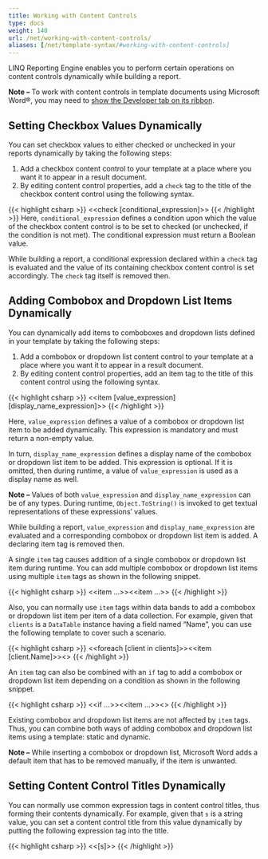 ```yaml
---
title: Working with Content Controls
type: docs
weight: 140
url: /net/working-with-content-controls/
aliases: [/net/template-syntax/#working-with-content-controls]
---
```


LINQ Reporting Engine enables you to perform certain operations on content controls dynamically while building a report.

**Note –** To work with content controls in template documents using Microsoft Word®, you may need to [show the Developer tab on its ribbon](https://docs.microsoft.com/en-us/visualstudio/vsto/how-to-show-the-developer-tab-on-the-ribbon?view=vs-2022).

## Setting Checkbox Values Dynamically

You can set checkbox values to either checked or unchecked in your reports dynamically by taking the following steps:

1. Add a checkbox content control to your template at a place where you want it to appear in a result document.
1. By editing content control properties, add a `check` tag to the title of the checkbox content control using the following syntax.

{{< highlight csharp >}}
<<check [conditional_expression]>>
{{< /highlight >}}
Here, `conditional_expression` defines a condition upon which the value of the checkbox content control is to be set to checked (or unchecked, if the condition is not met). The conditional expression must return a Boolean value.

While building a report, a conditional expression declared within a `check` tag is evaluated and the value of its containing checkbox content control is set accordingly. The `check` tag itself is removed then.

## Adding Combobox and Dropdown List Items Dynamically

You can dynamically add items to comboboxes and dropdown lists defined in your template by taking the following steps:

1. Add a combobox or dropdown list content control to your template at a place where you want it to appear in a result document.
2. By editing content control properties, add an item tag to the title of this content control using the following syntax.

{{< highlight csharp >}}
<<item [value_expression] [display_name_expression]>>
{{< /highlight >}}

Here, `value_expression` defines a value of a combobox or dropdown list item to be added dynamically. This expression is mandatory and must return a non-empty value.

In turn, `display_name_expression` defines a display name of the combobox or dropdown list item to be added. This expression is optional. If it is omitted, then during runtime, a value of `value_expression` is used as a display name as well.

**Note –** Values of both `value_expression` and `display_name_expression` can be of any types. During runtime, `Object.ToString()` is invoked to get textual representations of these expressions’ values.

While building a report, `value_expression` and `display_name_expression` are evaluated and a corresponding combobox or dropdown list item is added. A declaring item tag is removed then.

A single `item` tag causes addition of a single combobox or dropdown list item during runtime. You can add multiple combobox or dropdown list items using multiple `item` tags as shown in the following snippet.

{{< highlight csharp >}}
<<item ...>><<item ...>>
{{< /highlight >}}

Also, you can normally use `item` tags within data bands to add a combobox or dropdown list item per item of a data collection. For example, given that `clients` is a `DataTable` instance having a field named “Name”, you can use the following template to cover such a scenario.

{{< highlight csharp >}}
<<foreach [client in clients]>><<item [client.Name]>><</foreach>>
{{< /highlight >}}

An `item` tag can also be combined with an `if` tag to add a combobox or dropdown list item depending on a condition as shown in the following snippet.

{{< highlight csharp >}}
<<if ...>><<item ...>><</if>>
{{< /highlight >}}

Existing combobox and dropdown list items are not affected by `item` tags. Thus, you can combine both ways of adding combobox and dropdown list items using a template: static and dynamic.

**Note –** While inserting a combobox or dropdown list, Microsoft Word adds a default item that has to be removed manually, if the item is unwanted.

## Setting Content Control Titles Dynamically

You can normally use common expression tags in content control titles, thus forming their contents dynamically. For example, given that `s` is a string value, you can set a content control title from this value dynamically by putting the following expression tag into the title.

{{< highlight csharp >}}
<<[s]>>
{{< /highlight >}}
